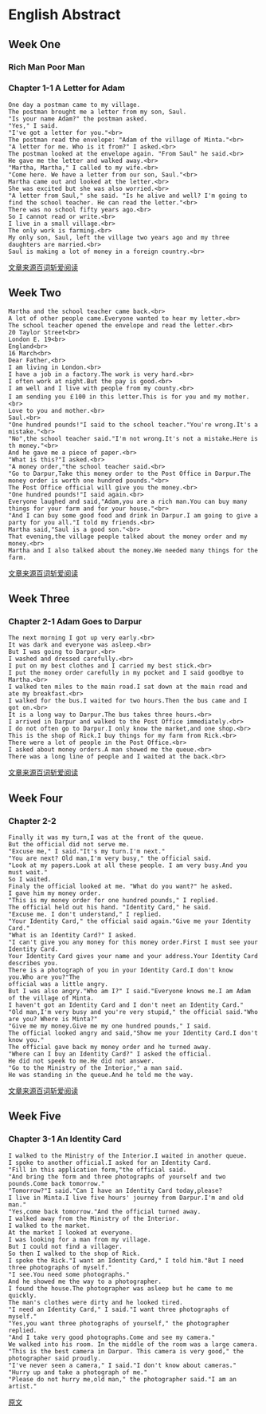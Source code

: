 English Abstract
================
Week One
--------
### Rich Man Poor Man
### Chapter 1-1  A Letter for Adam
    One day a postman came to my village.
    The postman brought me a letter from my son, Saul.
    "Is your name Adam?" the postman asked.
    "Yes," I said.
    "I've got a letter for you."<br>
    The postman read the envelope: "Adam of the village of Minta."<br>
    "A letter for me. Who is it from?" I asked.<br>
    The postman looked at the envelope again. "From Saul" he said.<br>
    He gave me the letter and walked away.<br>
    "Martha, Martha," I called to my wife.<br>
    "Come here. We have a letter from our son, Saul."<br>
    Martha came out and looked at the letter.<br>
    She was excited but she was also worried.<br>
    "A letter from Saul," she said. "Is he alive and well? I'm going to find the school teacher. He can read the letter."<br>
    There was no school fifty years ago.<br>
    So I cannot read or write.<br>
    I live in a small village.<br>
    The only work is farming.<br>
    My only son, Saul, left the village two years ago and my three daughters are married.<br>
    Saul is making a lot of money in a foreign country.<br>

[文章来源百词斩爱阅读](https://ireading.baicizhan.com/react_reading/reading/article/506?buid=2034348961)

Week Two
--------
    Martha and the school teacher came back.<br>
    A lot of other people came.Everyone wanted to hear my letter.<br>
    The school teacher opened the envelope and read the letter.<br>
    20 Taylor Street<br>
    London E. 19<br>
    England<br>
    16 March<br>
    Dear Father,<br>
    I am living in London.<br>
    I have a job in a factory.The work is very hard.<br>
    I often work at night.But the pay is good.<br>
    I am well and I live with people from my county.<br>
    I am sending you ￡100 in this letter.This is for you and my mother.<br>
    Love to you and mother.<br>
    Saul.<br>
    "One hundred pounds!"I said to the school teacher."You're wrong.It's a mistake."<br>
    "No",the school teacher said."I'm not wrong.It's not a mistake.Here is th money."<br>
    And he gave me a piece of paper.<br>
    "What is this?"I asked.<br>
    "A money order,"the school teacher said.<br>
    "Go to Darpur,Take this money order to the Post Office in Darpur.The money order is worth one hundred pounds."<br>
    The Post Office official will give you the money.<br>
    "One hundred pounds!"I said again.<br>
    Everyone laughed and said,"Adam,you are a rich man.You can buy many things for your farm and for your house."<br>
    "And I can buy some good food and drink in Darpur.I am going to give a party for you all."I told my friends.<br>
    Martha said,"Saul is a good son."<br>
    That evening,the village people talked about the money order and my money.<br>
    Martha and I also talked about the money.We needed many things for the farm.
   [文章来源百词斩爱阅读](https://ireading.baicizhan.com/react_reading/reading/article/507?buid=2034348961)
   
## Week Three
### Chapter 2-1 Adam Goes to Darpur
    The next morning I got up very early.<br>
    It was dark and everyone was asleep.<br>
    But I was going to Darpur.<br>
    I washed and dressed carefully.<br>
    I put on my best clothes and I carried my best stick.<br>
    I put the money order carefully in my pocket and I said goodbye to Martha.<br>
    I walked ten miles to the main road.I sat down at the main road and ate my breakfast.<br>
    I walked for the bus.I waited for two hours.Then the bus came and I got on.<br>
    It is a long way to Darpur.The bus takes three hours.<br>
    I arrived in Darpur and walked to the Post Office immediately.<br>
    I do not often go to Darpur.I only know the market,and one shop.<br>
    This is the shop of Rick.I buy things for my farm from Rick.<br>
    There were a lot of people in the Post Office.<br>
    I asked about money orders.A man showed me the queue.<br>
    There was a long line of people and I waited at the back.<br>
   [文章来源百词斩爱阅读](https://ireading.baicizhan.com/react_reading/reading/article/508?buid=2034348961)

## Week Four
### Chapter 2-2 
    Finally it was my turn,I was at the front of the queue.
    But the official did not serve me.
    "Excuse me," I said."It's my turn.I'm next."
    "You are next? Old man,I'm very busy," the official said.
    "Look at my papers.Look at all these people. I am very busy.And you must wait." 
    So I waited.
    Finaly the official looked at me. "What do you want?" he asked.
    I gave him my money order.
    "This is my money order for one hundred pounds," I replied.
    The official held out his hand. "Identity Card," he said.
    "Excuse me. I don't understand," I replied.
    "Your Identity Card," the official said again."Give me your Identity Card."
    "What is an Identity Card?" I asked.
    "I can't give you any money for this money order.First I must see your Identity Card.
    Your Identity Card gives your name and your address.Your Identity Card describes you.
    There is a photograph of you in your Identity Card.I don't know you.Who are you?"The
    official was a little angry.
    But I was also angry."Who am I?" I said."Everyone knows me.I am Adam of the village of Minta.
    I haven't got an Identity Card and I don't neet an Identity Card."
    "Old man,I'm very busy and you're very stupid," the official said."Who are you? Where is Minta?"
    "Give me my money.Give me my one hundred pounds," I said.
    The official looked angry and said,"Show me your Identity Card.I don't know you."
    The official gave back my money order and he turned away.
    "Where can I buy an Identity Card?" I asked the official.
    He did not speek to me.He did not answer.
    "Go to the Ministry of the Interior," a man said.
    He was standing in the queue.And he told me the way.
   [文章来源百词斩爱阅读](https://ireading.baicizhan.com/react_reading/reading/article/509buid=2034348961) 
    
## Week Five
### Chapter 3-1 An Identity Card    
    I walked to the Ministry of the Interior.I waited in another queue.
    I spoke to another official.I asked for an Identity Card.
    "Fill in this application form,"the official said.
    "And bring the form and three photographs of yourself and two pounds.Come back tomorrow."
    "Tomorrow?"I said."Can I have an Identity Card today,please?
    I live in Minta.I live five hours' journey from Darpur.I'm and old man."
    "Yes,come back tomorrow."And the official turned away.
    I walked away from the Ministry of the Interior.
    I walked to the market.
    At the market I looked at everyone.
    I was looking for a man from my village.
    But I could not find a villager.
    So then I walked to the shop of Rick.
    I spoke the Rick."I want an Identity Card," I told him."But I need three photographs of myself."
    "I see.You need some photographs."
    And he showed me the way to a photographer.
    I found the house.The photographer was asleep but he came to me quickly.
    The man's clothes were dirty and he looked tired.
    "I need an Identity Card," I said."I want three photographs of myself."
    "Yes,you want three photographs of yourself," the photographer replied.
    "And I take very good photographs.Come and see my camera."
    We walked into his room. In the middle of the room was a large camera.
    "This is the best camera in Darpur. This camera is very good," the photographer said proudly.
    "I've never seen a camera," I said."I don't know about cameras."
    "Hurry up and take a photograph of me."
    "Please do not hurry me,old man," the photographer said."I am an artist."
[原文](https://racoon.baicizhan.com/react_reading/reading/article/510?buid=2034348961&ts=1531922004000)




   